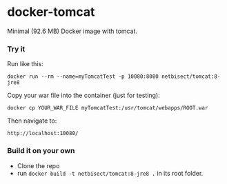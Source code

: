 # docker-tomcat
Minimal (92.6 MB) Docker image with tomcat.

### Try it
Run like this:

`docker run --rm --name=myTomcatTest -p 10080:8080 netbisect/tomcat:8-jre8`

Copy your war file into the container (just for testing):

`docker cp YOUR_WAR_FILE myTomcatTest:/usr/tomcat/webapps/ROOT.war`

Then navigate to:

`http://localhost:10080/`


### Build it on your own
* Clone the repo
* run `docker build -t netbisect/tomcat:8-jre8 .` in its root folder.
